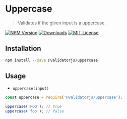 # Uppercase

> Validates if the given input is a uppercase.

[![NPM Version](https://img.shields.io/npm/v/@validatorjs/uppercase.svg)](https://www.npmjs.com/package/@validatorjs/uppercase)
[![Downloads](https://img.shields.io/npm/dt/@validatorjs/uppercase.svg)](https://www.npmjs.com/package/@validatorjs/uppercase)
[![MIT License](https://img.shields.io/npm/l/@validatorjs/uppercase.svg)](../../LICENSE)

## Installation

```bash
npm install --save @validatorjs/uppercase
```

## Usage

- `uppercase(input)`

```js
const uppercase = require('@validatorjs/uppercase');

uppercase('FOO'); // true
uppercase('foo'); // false
```
